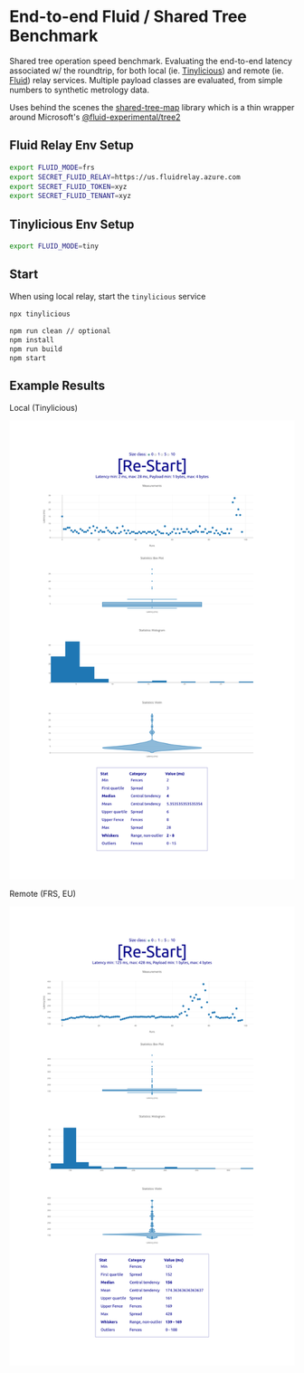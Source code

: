 # End-to-end Fluid / Shared Tree Benchmark

Shared tree operation speed benchmark. Evaluating the end-to-end latency associated w/ the roundtrip, for both local (ie. [Tinylicious](https://github.com/microsoft/FluidFramework/tree/main/server/tinylicious)) and remote (ie. [Fluid](https://docs.microsoft.com/en-us/azure/azure-fluid-relay/)) relay services. Multiple payload classes are evaluated, from simple numbers to synthetic metrology data.

Uses behind the scenes the [shared-tree-map](https://github.com/dstanesc/shared-tree-map) library which is a thin wrapper around Microsoft's [@fluid-experimental/tree2](https://www.npmjs.com/package/@fluid-experimental/tree2)

## Fluid Relay Env Setup

```bash
export FLUID_MODE=frs
export SECRET_FLUID_RELAY=https://us.fluidrelay.azure.com
export SECRET_FLUID_TOKEN=xyz
export SECRET_FLUID_TENANT=xyz
```

## Tinylicious Env Setup

```bash
export FLUID_MODE=tiny
```

## Start

When using local relay, start the `tinylicious` service

```
npx tinylicious
```

```
npm run clean // optional
npm install
npm run build
npm start
```

## Example Results

Local (Tinylicious)

![](./img/stats-tiny.png)

Remote (FRS, EU)

![](./img/stats-frs-eu.png)